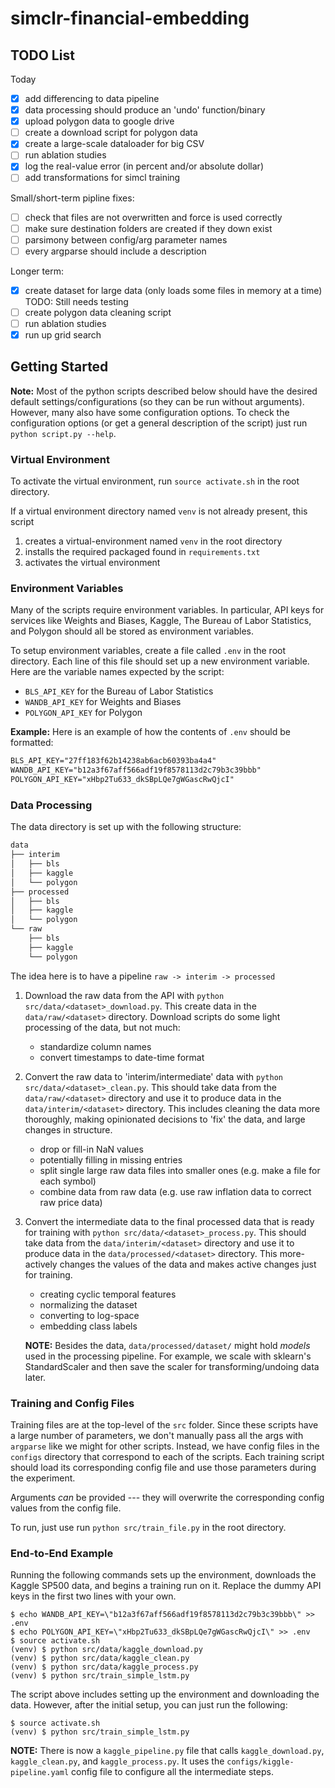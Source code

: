 # simclr-financial-embedding

## TODO List

Today

- [x] add differencing to data pipeline
- [x] data processing should produce an 'undo' function/binary
- [x] upload polygon data to google drive
- [ ] create a download script for polygon data
- [x] create a large-scale dataloader for big CSV
- [ ] run ablation studies
- [x] log the real-value error (in percent and/or absolute dollar)
- [ ] add transformations for simcl training

Small/short-term pipline fixes:

- [ ] check that files are not overwritten and force is used correctly
- [ ] make sure destination folders are created if they down exist
- [ ] parsimony between config/arg parameter names
- [ ] every argparse should include a description

Longer term:

- [x] create dataset for large data (only loads some files in memory at a time)
      TODO: Still needs testing
- [ ] create polygon data cleaning script
- [ ] run ablation studies
- [x] run up grid search

## Getting Started

**Note:** Most of the python scripts described below should have the desired default settings/configurations (so they can be run without arguments).
However, many also have some configuration options.
To check the configuration options (or get a general description of the script) just run `python script.py --help`.

### Virtual Environment

To activate the virtual environment, run `source activate.sh` in the root directory.

If a virtual environment directory named `venv` is not already present, this script

1. creates a virtual-environment named `venv` in the root directory
2. installs the required packaged found in `requirements.txt`
3. activates the virtual environment

### Environment Variables

Many of the scripts require environment variables.
In particular, API keys for services like Weights and Biases, Kaggle, The Bureau of Labor Statistics, and Polygon should all be stored as environment variables.

To setup environment variables, create a file called `.env` in the root directory.
Each line of this file should set up a new environment variable.
Here are the variable names expected by the script:

- `BLS_API_KEY` for the Bureau of Labor Statistics
- `WANDB_API_KEY` for Weights and Biases
- `POLYGON_API_KEY` for Polygon

**Example:** Here is an example of how the contents of `.env` should be formatted:

```txt
BLS_API_KEY="27ff183f62b14238ab6acb60393ba4a4"
WANDB_API_KEY="b12a3f67aff566adf19f8578113d2c79b3c39bbb"
POLYGON_API_KEY="xHbp2Tu633_dkSBpLQe7gWGascRwQjcI"
```

### Data Processing

The data directory is set up with the following structure:

```txt
data
├── interim
│   ├── bls
│   ├── kaggle
│   └── polygon
├── processed
│   ├── bls
│   ├── kaggle
│   └── polygon
└── raw
    ├── bls
    ├── kaggle
    └── polygon
```

The idea here is to have a pipeline `raw -> interim -> processed`

1. Download the raw data from the API with `python src/data/<dataset>_download.py`.
   This create data in the `data/raw/<dataset>` directory.
   Download scripts do some light processing of the data, but not much:

   - standardize column names
   - convert timestamps to date-time format

2. Convert the raw data to 'interim/intermediate' data with `python src/data/<dataset>_clean.py`.
   This should take data from the `data/raw/<dataset>` directory and use it to produce data in the `data/interim/<dataset>` directory.
   This includes cleaning the data more thoroughly, making opinionated decisions to 'fix' the data, and large changes in structure.

   - drop or fill-in NaN values
   - potentially filling in missing entries
   - split single large raw data files into smaller ones (e.g. make a file for each symbol)
   - combine data from raw data (e.g. use raw inflation data to correct raw price data)

3. Convert the intermediate data to the final processed data that is ready for training with `python src/data/<dataset>_process.py`.
   This should take data from the `data/interim/<dataset>` directory and use it to produce data in the `data/processed/<dataset>` directory.
   This more-actively changes the values of the data and makes active changes just for training.

   - creating cyclic temporal features
   - normalizing the dataset
   - converting to log-space
   - embedding class labels

   **NOTE:** Besides the data, `data/processed/dataset/` might hold _models_ used in the processing pipeline.
   For example, we scale with sklearn's StandardScaler and then save the scaler for transforming/undoing data later.

### Training and Config Files

Training files are at the top-level of the `src` folder.
Since these scripts have a large number of parameters, we don't manually pass all the args with `argparse` like we might for other scripts.
Instead, we have config files in the `configs` directory that correspond to each of the scripts.
Each training script should load its corresponding config file and use those parameters during the experiment.

Arguments _can_ be provided --- they will overwrite the corresponding config values from the config file.

To run, just use run `python src/train_file.py` in the root directory.

### End-to-End Example

Running the following commands sets up the environment, downloads the Kaggle SP500 data, and begins a training run on it.
Replace the dummy API keys in the first two lines with your own.

```
$ echo WANDB_API_KEY=\"b12a3f67aff566adf19f8578113d2c79b3c39bbb\" >> .env
$ echo POLYGON_API_KEY=\"xHbp2Tu633_dkSBpLQe7gWGascRwQjcI\" >> .env
$ source activate.sh
(venv) $ python src/data/kaggle_download.py
(venv) $ python src/data/kaggle_clean.py
(venv) $ python src/data/kaggle_process.py
(venv) $ python src/train_simple_lstm.py
```

The script above includes setting up the environment and downloading the data.
However, after the initial setup, you can just run the following:

```
$ source activate.sh
(venv) $ python src/train_simple_lstm.py
```

**NOTE:** There is now a `kaggle_pipeline.py` file that calls `kaggle_download.py`, `kaggle_clean.py`, and `kaggle_process.py`.
It uses the `configs/kiggle-pipeline.yaml` config file to configure all the intermediate steps.
